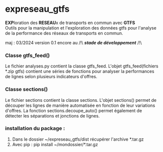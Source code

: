 # expreseau_gtfs
**EXP**loration des **RESEAU**x de transports en commun avec **GTFS**\
Outils pour la manipulation et l'exploration des données gtfs pour l'analyse de la performance des réseaux de transports en commun.

maj : 03/2024
version 0.1 encore au /!\ ***stade de développement*** /!\

### Classe gtfs_feed()
Le fichier analyses.py contient la classe gtfs_feed. L'objet gtfs_feed(fichiers *.zip gtfs) contient une séries de fonctions pour analyser la performances de lignes selon plusieurs indicateurs d'offres.
### Classe sections()
Le fichier sections contient la classe sections. L'objet sections() permet de découper les lignes de manière automatisée en fonction de leur variations d'offres.
La fonction sections.decoupe_auto() permet également de détecter les séparations et jonctions de lignes.


### installation du package :
  1. Dans le dossier ~/expreseau_gtfs/dist récupérer l'archive *.tar.gz
  2. Avec pip : pip install ~/mondossier/*.tar.gz


